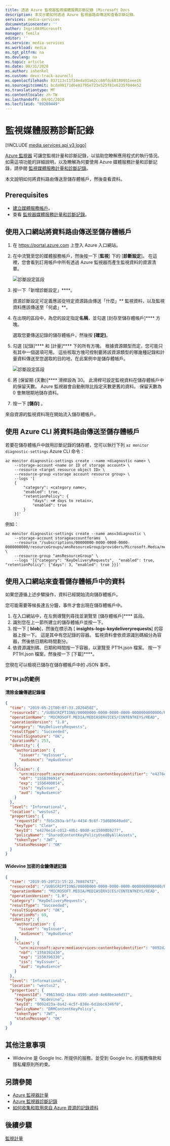 ```yaml
---
title: 透過 Azure 監視器監視媒體服務診斷記錄 |Microsoft Docs
description: 本文示範如何透過 Azure 監視器路由傳送和查看診斷記錄。
services: media-services
documentationcenter: ''
author: IngridAtMicrosoft
manager: femila
editor: ''
ms.service: media-services
ms.workload: media
ms.tgt_pltfrm: na
ms.devlang: na
ms.topic: article
ms.date: 08/31/2020
ms.author: inhenkel
ms.custom: devx-track-azurecli
ms.openlocfilehash: 837113c11f24eda91a62cc68fdc68180951eee16
ms.sourcegitcommit: bcda98171d6e81795e723e525f81e6235f044e52
ms.translationtype: MT
ms.contentlocale: zh-TW
ms.lasthandoff: 09/01/2020
ms.locfileid: "89269449"
---
```

# <a name="monitor-media-services-diagnostic-logs"></a>監視媒體服務診斷記錄

[!INCLUDE [media services api v3 logo](./includes/v3-hr.md)]

[Azure 監視器](../../azure-monitor/overview.md) 可讓您監視計量和診斷記錄，以協助您瞭解應用程式的執行情況。 如需這項功能的詳細說明，以及瞭解為何要使用 Azure 媒體服務計量和診斷記錄，請參閱 [監視媒體服務計量和診斷記錄](media-services-metrics-diagnostic-logs.md)。

本文說明如何將資料路由傳送至儲存體帳戶，然後查看資料。

## <a name="prerequisites"></a>Prerequisites

- [建立媒體服務帳戶](./create-account-howto.md)。
- 查看  [監視器媒體服務計量和診斷記錄](media-services-metrics-diagnostic-logs.md)。

## <a name="route-data-to-the-storage-account-using-the-portal"></a>使用入口網站將資料路由傳送至儲存體帳戶

1. 在 https://portal.azure.com 上登入 Azure 入口網站。
1. 在中流覽至您的媒體服務帳戶，然後按一下 [**監視**] 下的 [**診斷設定**]。 在這裡，您會看到訂用帳戶中所有透過 Azure 監視器而產生監視資料的資源清單。

    ![診斷設定區段](media/media-services-diagnostic-logs/logs01.png)

1. 按一下「新增診斷設定」****。

   資源診斷設定可定義應該從特定資源路由傳送「什麼」** 監視資料，以及監視資料應該傳送至「何處」**。

1. 在出現的區段中，為您的設定指定**名稱**，並勾選 [封存至儲存體帳戶]**** 方塊。

    選取您要傳送記錄的儲存體帳戶，然後按 **[確定]**。
1. 勾選 [記錄]**** 和 [計量]**** 下的所有方塊。 根據資源類型而定，您可能只有其中一個選項可用。 這些核取方塊可控制要將該資源類型的哪幾種記錄和計量資料傳送至您選取的目的地，在此案例中是儲存體帳戶。

   ![診斷設定區段](media/media-services-diagnostic-logs/logs02.png)
1. 將 [保留期 (天數)]**** 滑桿設為 30。 此滑桿可設定監視資料在儲存體帳戶中的保留天數。 Azure 監視器會自動刪除比指定天數更舊的資料。 保留天數為 0 會無限期地儲存資料。
1. 按一下 **[儲存]** 。

來自資源的監視資料現在開始流入儲存體帳戶。

## <a name="route-data-to-the-storage-account-using-the-azure-cli"></a>使用 Azure CLI 將資料路由傳送至儲存體帳戶

若要在儲存體帳戶中啟用診斷記錄的儲存體，您可以執行下列 `az monitor diagnostic-settings` Azure CLI 命令：

```azurecli-interactive
az monitor diagnostic-settings create --name <diagnostic name> \
    --storage-account <name or ID of storage account> \
    --resource <target resource object ID> \
    --resource-group <storage account resource group> \
    --logs '[
    {
        "category": <category name>,
        "enabled": true,
        "retentionPolicy": {
            "days": <# days to retain>,
            "enabled": true
        }
    }]'
```

例如：

```azurecli-interactive
az monitor diagnostic-settings create --name amsv3diagnostic \
    --storage-account storageaccountforams  \
    --resource "/subscriptions/00000000-0000-0000-0000-0000000000/resourceGroups/amsResourceGroup/providers/Microsoft.Media/mediaservices/amsaccount" \
    --resource-group "amsResourceGroup" \
    --logs '[{"category": "KeyDeliveryRequests",  "enabled": true, "retentionPolicy": {"days": 3, "enabled": true }}]'
```

## <a name="view-data-in-the-storage-account-using-the-portal"></a>使用入口網站來查看儲存體帳戶中的資料

如果您遵循上述步驟操作，資料已經開始流向儲存體帳戶。

您可能需要等候長達五分鐘，事件才會出現在儲存體帳戶中。

1. 在入口網站中，在左側導覽列尋找並瀏覽至 [儲存體帳戶]**** 區段。
1. 識別您在上一節所建立的儲存體帳戶並按一下。
1. 按一下 [ **blob**]，然後在標示為 [ **insights-logs-keydeliveryrequests**] 的容器上按一下。 這是其中有您記錄的容器。 監視資料會依資源識別碼細分為容器，然後依日期和時間劃分。
1. 依資源識別碼、日期和時間按一下容器，以瀏覽至 PT1H.json 檔案。 按一下 PT1H.json 檔案，然後按一下 [下載]****。

 您現在可以檢視已儲存在儲存體帳戶中的 JSON 事件。

### <a name="examples-of-pt1hjson"></a>PT1H.js的範例

#### <a name="clear-key-delivery-log"></a>清除金鑰傳遞記錄檔

```json
{
  "time": "2019-05-21T00:07:33.2820450Z",
  "resourceId": "/SUBSCRIPTIONS/00000000-0000-0000-0000-0000000000000/RESOURCEGROUPS/amsResourceGroup/PROVIDERS/MICROSOFT.MEDIA/MEDIASERVICES/AMSACCOUNT",
  "operationName": "MICROSOFT.MEDIA/MEDIASERVICES/CONTENTKEYS/READ",
  "operationVersion": "1.0",
  "category": "KeyDeliveryRequests",
  "resultType": "Succeeded",
  "resultSignature": "OK",
  "durationMs": 253,
  "identity": {
    "authorization": {
      "issuer": "myIssuer",
      "audience": "myAudience"
    },
    "claims": {
      "urn:microsoft:azure:mediaservices:contentkeyidentifier": "e4276e1d-c012-40b1-80d0-ac15808b9277",
      "nbf": "1558396914",
      "exp": "1558400814",
      "iss": "myIssuer",
      "aud": "myAudience"
    }
  },
  "level": "Informational",
  "location": "westus2",
  "properties": {
    "requestId": "fb5c2b3a-bffa-4434-9c6f-73d689649add",
    "keyType": "Clear",
    "keyId": "e4276e1d-c012-40b1-80d0-ac15808b9277",
    "policyName": "SharedContentKeyPolicyUsedByAllAssets",
    "tokenType": "JWT",
    "statusMessage": "OK"
  }
}
```

#### <a name="widevine-encrypted-key-delivery-log"></a>Widevine 加密的金鑰傳遞記錄

```json
{
  "time": "2019-05-20T23:15:22.7088747Z",
  "resourceId": "/SUBSCRIPTIONS/00000000-0000-0000-0000-0000000000000/RESOURCEGROUPS/amsResourceGroup/PROVIDERS/MICROSOFT.MEDIA/MEDIASERVICES/AMSACCOUNT",
  "operationName": "MICROSOFT.MEDIA/MEDIASERVICES/CONTENTKEYS/READ",
  "operationVersion": "1.0",
  "category": "KeyDeliveryRequests",
  "resultType": "Succeeded",
  "resultSignature": "OK",
  "durationMs": 69,
  "identity": {
    "authorization": {
      "issuer": "myIssuer",
      "audience": "myAudience"
    },
    "claims": {
      "urn:microsoft:azure:mediaservices:contentkeyidentifier": "0092d23a-0a42-4c5f-838e-6d1bbc6346f8",
      "nbf": "1558392430",
      "exp": "1558396330",
      "iss": "myIssuer",
      "aud": "myAudience"
    }
  },
  "level": "Informational",
  "location": "westus2",
  "properties": {
    "requestId": "49613dd2-16aa-4595-a6e0-4e68beae6d37",
    "keyType": "Widevine",
    "keyId": "0092d23a-0a42-4c5f-838e-6d1bbc6346f8",
    "policyName": "DRMContentKeyPolicy",
    "tokenType": "JWT",
    "statusMessage": "OK"
  }
}
```

## <a name="additional-notes"></a>其他注意事項

* Widevine 是 Google Inc. 所提供的服務，並受到 Google Inc. 的服務條款和隱私權原則所約束。

## <a name="see-also"></a>另請參閱

* [Azure 監視器計量](../../azure-monitor/platform/data-platform.md)
* [Azure 監視器診斷記錄](../../azure-monitor/platform/platform-logs-overview.md)
* [如何收集和取用來自 Azure 資源的記錄資料](../../azure-monitor/platform/platform-logs-overview.md)

## <a name="next-steps"></a>後續步驟

[監視計量](media-services-metrics-howto.md)
